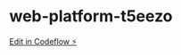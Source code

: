 # web-platform-t5eezo

[Edit in Codeflow ⚡️](https://stackblitz.com/~/github.com/pranavaselva/web-platform-t5eezo)
